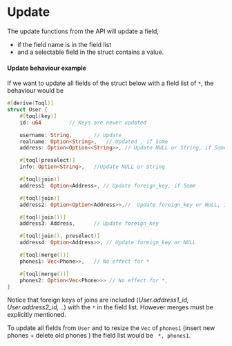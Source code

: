 # Update

The update functions from the API will update a field,
- if the field name is in the field list 
- and a selectable field in the struct contains a value.


#### Update behaviour example

If we want to update all fields of the struct below with a field list of `*`, the behaviour would be

```rust
#[derive(Toql)]
struct User {
	#[toql(key)]
	id: u64			// Keys are never updated	

	username: String,		// Update
	realname: Option<String>, 	// Updated , if Some
	address: Option<Option<<String>>, // Update NULL or String, if Some

	#[toql(preselect)]
	info: Option<String>, 	//Update NULL or String

	#[toql(join)]
	address1: Option<Address>, // Update foreign_key, if Some 

	#[toql(join)]
	address2: Option<Option<Address>>,//  Update foreign_key or NULL, if Some 

	#[toql(join())]
	address3: Address, 		// Update foreign_key

	#[toql(join(), preselect)]
	address4: Option<Address>>,	// Update foreign_key or NULL

	#[toql(merge())]
	phones1: Vec<Phone>>,	// No effect for *

	#[toql(merge())]
	phones2: Option<Vec<Phone>>> // No effect for *, 
}
```

Notice that foreign keys of joins are included (*User.address1_id, User.address2_id, ..*) with the `*` in the field list.
However merges must be explicitly mentioned. 

To update all fields from `User` and to resize the `Vec` of `phones1` (insert new phones + delete old phones ) the field list would be
` *, phones1`.






